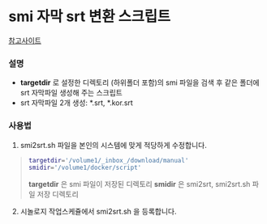 smi 자막 srt 변환 스크립트
=====================

[참고사이트](http://naclepark.blogspot.com/2015/03/smi2srt-converter-for-nas.html)

### 설명
- **targetdir** 로 설정한 디렉토리 (하위폴더 포함)의 smi 파일을 검색 후 같은 폴더에 srt 자막파일 생성해 주는 스크립트
- srt 자막파일 2개 생성: *.srt, *.kor.srt

### 사용법
1. smi2srt.sh 파일을 본인의 시스템에 맞게 적당하게 수정합니다.
> ```bash
> targetdir='/volume1/_inbox_/download/manual'
> smidir='/volume1/docker/script'
> ```
> **targetdir** 은 smi 파일이 저장된 디렉토리
> **smidir** 은 smi2srt, smi2srt.sh 파일 저장 디렉토리
2. 시놀로지 작업스케쥴에서 smi2srt.sh 을 등록합니다.
